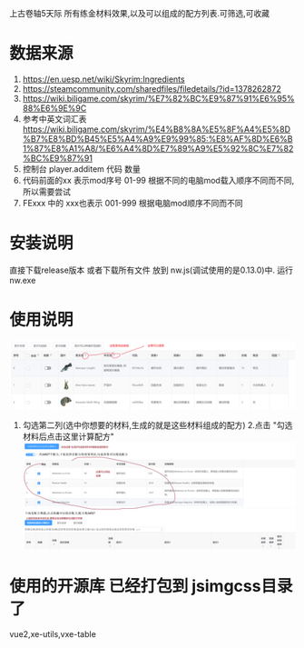 上古卷轴5天际 所有练金材料效果,以及可以组成的配方列表.可筛选,可收藏
# 数据来源
1. https://en.uesp.net/wiki/Skyrim:Ingredients
2. https://steamcommunity.com/sharedfiles/filedetails/?id=1378262872
3. https://wiki.biligame.com/skyrim/%E7%82%BC%E9%87%91%E6%95%88%E6%9E%9C
4. 参考中英文词汇表 https://wiki.biligame.com/skyrim/%E4%B8%8A%E5%8F%A4%E5%8D%B7%E8%BD%B45%E5%A4%A9%E9%99%85:%E8%AF%8D%E6%B1%87%E8%A1%A8/%E6%A4%8D%E7%89%A9%E5%92%8C%E7%82%BC%E9%87%91
5. 控制台 player.additem 代码 数量
6. 代码前面的xx 表示mod序号 01-99 根据不同的电脑mod载入顺序不同而不同,所以需要尝试
7. FExxx  中的 xxx也表示 001-999 根据电脑mod顺序不同而不同

# 安装说明
直接下载release版本 
或者下载所有文件 放到 nw.js(调试使用的是0.13.0)中.
运行 nw.exe 

# 使用说明 
![](img/1.PNG)
1. 勾选第二列(选中你想要的材料,生成的就是这些材料组成的配方)
2.点击 "勾选材料后点击这里计算配方"
![](img/2.PNG)

# 使用的开源库 已经打包到 jsimgcss目录了
vue2,xe-utils,vxe-table